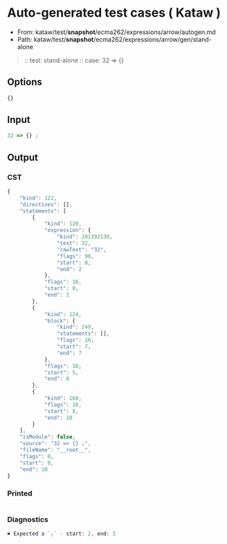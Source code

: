# Auto-generated test cases ( Kataw )
- From: kataw/test/__snapshot__/ecma262/expressions/arrow/autogen.md
- Path: kataw/test/__snapshot__/ecma262/expressions/arrow/gen/stand-alone
> :: test: stand-alone
> :: case: 32 => {}
## Options

`````js
{}
`````
## Input

`````js
32 => {} ;
`````
## Output

### CST

```javascript
{
    "kind": 122,
    "directives": [],
    "statements": [
        {
            "kind": 120,
            "expression": {
                "kind": 201392130,
                "text": 32,
                "rawText": "32",
                "flags": 96,
                "start": 0,
                "end": 2
            },
            "flags": 16,
            "start": 0,
            "end": 2
        },
        {
            "kind": 124,
            "block": {
                "kind": 249,
                "statements": [],
                "flags": 16,
                "start": 7,
                "end": 7
            },
            "flags": 16,
            "start": 5,
            "end": 8
        },
        {
            "kind": 168,
            "flags": 16,
            "start": 8,
            "end": 10
        }
    ],
    "isModule": false,
    "source": "32 => {} ;",
    "fileName": "__root__",
    "flags": 0,
    "start": 0,
    "end": 10
}
```

### Printed

```javascript

```

### Diagnostics

```javascript
✖ Expected a `;` - start: 2, end: 5

```

